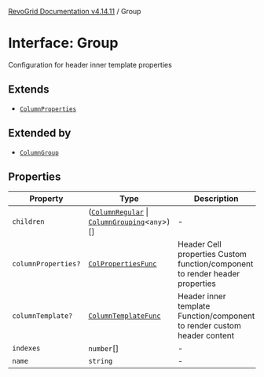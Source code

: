 [RevoGrid Documentation v4.14.11](README.md) / Group

# Interface: Group

Configuration for header inner template properties

## Extends

- [`ColumnProperties`](Interface.ColumnProperties.md)

## Extended by

- [`ColumnGroup`](Interface.ColumnGroup.md)

## Properties

| Property | Type | Description | Inherited from | Defined in |
| ------ | ------ | ------ | ------ | ------ |
| `children` | ([`ColumnRegular`](Interface.ColumnRegular.md) \| [`ColumnGrouping`](Interface.ColumnGrouping.md)\<`any`\>)[] | - | - | [src/store/dataSource/data.store.ts:22](https://github.com/revolist/revogrid/blob/8390153a63782c6f2a806fb42e5983525eb9dc87/src/store/dataSource/data.store.ts#L22) |
| `columnProperties?` | [`ColPropertiesFunc`](TypeAlias.ColPropertiesFunc.md) | Header Cell properties Custom function/component to render header properties | [`ColumnProperties`](Interface.ColumnProperties.md).`columnProperties` | [src/types/interfaces.ts:121](https://github.com/revolist/revogrid/blob/8390153a63782c6f2a806fb42e5983525eb9dc87/src/types/interfaces.ts#L121) |
| `columnTemplate?` | [`ColumnTemplateFunc`](TypeAlias.ColumnTemplateFunc.md) | Header inner template Function/component to render custom header content | [`ColumnProperties`](Interface.ColumnProperties.md).`columnTemplate` | [src/types/interfaces.ts:116](https://github.com/revolist/revogrid/blob/8390153a63782c6f2a806fb42e5983525eb9dc87/src/types/interfaces.ts#L116) |
| `indexes` | `number`[] | - | - | [src/store/dataSource/data.store.ts:24](https://github.com/revolist/revogrid/blob/8390153a63782c6f2a806fb42e5983525eb9dc87/src/store/dataSource/data.store.ts#L24) |
| `name` | `string` | - | - | [src/store/dataSource/data.store.ts:21](https://github.com/revolist/revogrid/blob/8390153a63782c6f2a806fb42e5983525eb9dc87/src/store/dataSource/data.store.ts#L21) |
